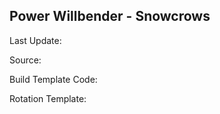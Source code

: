 ## Power Willbender - Snowcrows
Last Update: 

Source:

Build Template Code: ` `

Rotation Template: ` `
